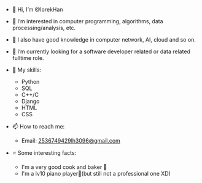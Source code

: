 - 👋 Hi, I’m @IorekHan

- 👀 I’m interested in computer programming, algorithms, data processing/analysis, etc. 
- 👀 I also have good knowledge in computer network, AI, cloud and so on.
- 👀 I’m currently looking for a software developer related or data related fulltime role.  

- 🌱 My skills:
  - Python
  - SQL
  - C++/C
  - Django
  - HTML
  - CSS

- 📫 How to reach me:
  - Email: 2536749429lh3096@gmail.com
  
- ⭐ Some interesting facts:
  - I'm a very good cook and baker 🍪
  - I'm a lv10 piano player🎹(but still not a professional one XD) 

<!---
LorekHan/LorekHan is a ✨ special ✨ repository because its `README.md` (this file) appears on your GitHub profile.
You can click the Preview link to take a look at your changes.
--->
